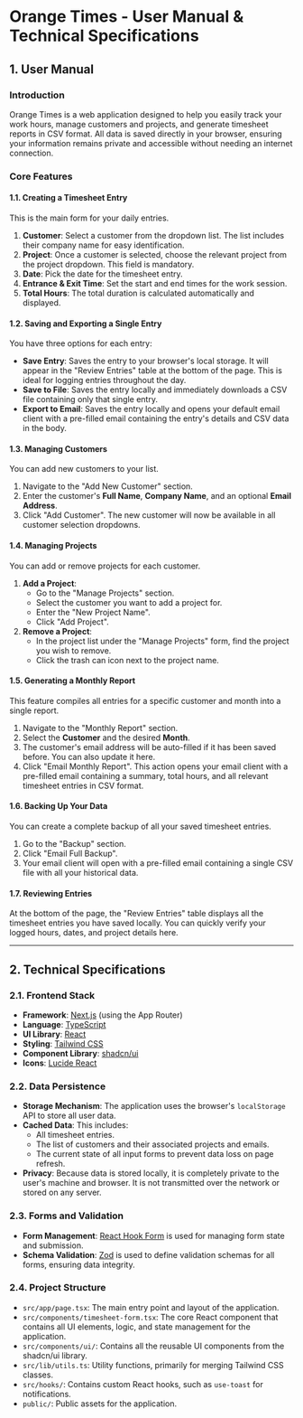 # Orange Times - User Manual & Technical Specifications

## 1. User Manual

### Introduction

Orange Times is a web application designed to help you easily track your work hours, manage customers and projects, and generate timesheet reports in CSV format. All data is saved directly in your browser, ensuring your information remains private and accessible without needing an internet connection.

### Core Features

#### 1.1. Creating a Timesheet Entry

This is the main form for your daily entries.

1.  **Customer**: Select a customer from the dropdown list. The list includes their company name for easy identification.
2.  **Project**: Once a customer is selected, choose the relevant project from the project dropdown. This field is mandatory.
3.  **Date**: Pick the date for the timesheet entry.
4.  **Entrance & Exit Time**: Set the start and end times for the work session.
5.  **Total Hours**: The total duration is calculated automatically and displayed.

#### 1.2. Saving and Exporting a Single Entry

You have three options for each entry:

*   **Save Entry**: Saves the entry to your browser's local storage. It will appear in the "Review Entries" table at the bottom of the page. This is ideal for logging entries throughout the day.
*   **Save to File**: Saves the entry locally and immediately downloads a CSV file containing only that single entry.
*   **Export to Email**: Saves the entry locally and opens your default email client with a pre-filled email containing the entry's details and CSV data in the body.

#### 1.3. Managing Customers

You can add new customers to your list.

1.  Navigate to the "Add New Customer" section.
2.  Enter the customer's **Full Name**, **Company Name**, and an optional **Email Address**.
3.  Click "Add Customer". The new customer will now be available in all customer selection dropdowns.

#### 1.4. Managing Projects

You can add or remove projects for each customer.

1.  **Add a Project**:
    *   Go to the "Manage Projects" section.
    *   Select the customer you want to add a project for.
    *   Enter the "New Project Name".
    *   Click "Add Project".
2.  **Remove a Project**:
    *   In the project list under the "Manage Projects" form, find the project you wish to remove.
    *   Click the trash can icon next to the project name.

#### 1.5. Generating a Monthly Report

This feature compiles all entries for a specific customer and month into a single report.

1.  Navigate to the "Monthly Report" section.
2.  Select the **Customer** and the desired **Month**.
3.  The customer's email address will be auto-filled if it has been saved before. You can also update it here.
4.  Click "Email Monthly Report". This action opens your email client with a pre-filled email containing a summary, total hours, and all relevant timesheet entries in CSV format.

#### 1.6. Backing Up Your Data

You can create a complete backup of all your saved timesheet entries.

1.  Go to the "Backup" section.
2.  Click "Email Full Backup".
3.  Your email client will open with a pre-filled email containing a single CSV file with all your historical data.

#### 1.7. Reviewing Entries

At the bottom of the page, the "Review Entries" table displays all the timesheet entries you have saved locally. You can quickly verify your logged hours, dates, and project details here.

---

## 2. Technical Specifications

### 2.1. Frontend Stack

*   **Framework**: [Next.js](https://nextjs.org/) (using the App Router)
*   **Language**: [TypeScript](https://www.typescriptlang.org/)
*   **UI Library**: [React](https://react.dev/)
*   **Styling**: [Tailwind CSS](https://tailwindcss.com/)
*   **Component Library**: [shadcn/ui](https://ui.shadcn.com/)
*   **Icons**: [Lucide React](https://lucide.dev/)

### 2.2. Data Persistence

*   **Storage Mechanism**: The application uses the browser's `localStorage` API to store all user data.
*   **Cached Data**: This includes:
    *   All timesheet entries.
    *   The list of customers and their associated projects and emails.
    *   The current state of all input forms to prevent data loss on page refresh.
*   **Privacy**: Because data is stored locally, it is completely private to the user's machine and browser. It is not transmitted over the network or stored on any server.

### 2.3. Forms and Validation

*   **Form Management**: [React Hook Form](https://react-hook-form.com/) is used for managing form state and submission.
*   **Schema Validation**: [Zod](https://zod.dev/) is used to define validation schemas for all forms, ensuring data integrity.

### 2.4. Project Structure

*   `src/app/page.tsx`: The main entry point and layout of the application.
*   `src/components/timesheet-form.tsx`: The core React component that contains all UI elements, logic, and state management for the application.
*   `src/components/ui/`: Contains all the reusable UI components from the shadcn/ui library.
*   `src/lib/utils.ts`: Utility functions, primarily for merging Tailwind CSS classes.
*   `src/hooks/`: Contains custom React hooks, such as `use-toast` for notifications.
*   `public/`: Public assets for the application.
